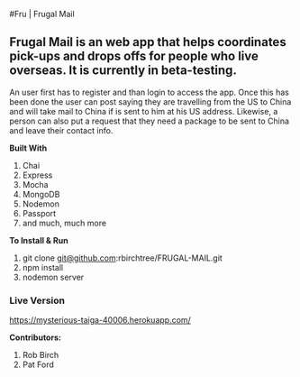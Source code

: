 #Fru | Frugal Mail

## Frugal Mail is an web app that helps coordinates pick-ups and drops offs for people who live overseas. It is currently in beta-testing.
An user first has to register and than login to access the app. Once this has been done the user can post saying they are travelling from the US to China and will 
take mail to China if is sent to him at his US address. Likewise, a person can also put a request that they need a package to be sent to China and leave their contact info.


**Built With**
1. Chai
2. Express
3. Mocha
4. MongoDB
5. Nodemon
6. Passport
7. and much, much more

**To Install & Run**
1. git clone git@github.com:rbirchtree/FRUGAL-MAIL.git
2. npm install
3. nodemon server


### Live Version ###
https://mysterious-taiga-40006.herokuapp.com/

**Contributors:**
1. Rob Birch
2. Pat Ford
